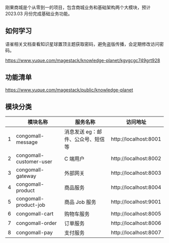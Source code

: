
刚果商城是个从零到一的项目，包含商城业务和基础架构两个大模块，预计 2023.03 月份完成基础业务功能。

## 如何学习

语雀相关文档查看知识星球置顶主题获取密码，避免盗版传播，会定期修改访问密码。

https://www.yuque.com/magestack/knowledge-planet/kgvgcgc749grt928

## 功能清单

https://www.yuque.com/magestack/public/knowledge-planet

## 模块分类

| | 模块名称 | 服务名称 | 访问地址 |
| -- | --- | --- | --- |
| 1 | congomall-message | 消息发送 eg：邮件、公众号、短信等 | http://localhost:8001 |
| 2 | congomall-customer-user | C 端用户 | http://localhost:8002 |
| 3 | congomall-gateway | 外部网关 | http://localhost:8003 |
| 4 | congomall-product | 商品服务 | http://localhost:8004 |
| 5 | congomall-product-job | 商品 Job 服务 | http://localhost:9001 |
| 6 | congomall-cart | 购物车服务 | http://localhost:8005 |
| 7 | congomall-order | 订单服务 | http://localhost:8006 |
| 8 | congomall-pay | 支付服务 | http://localhost:8007 |
